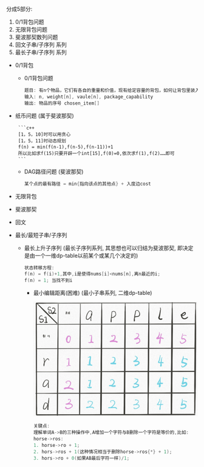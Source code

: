 分成5部分:

1. 0/1背包问题
2. 无限背包问题
3. 斐波那契数列问题
4. 回文子串/子序列 系列
5. 最长子串/子序列 系列



- 0/1背包

  - 0/1背包问题

	  ```c++
	  题目: 有n个物品，它们有各自的重量和价值，现有给定容量的背包，如何让背包里装入的物品具有最大的价值总和
	  输入: n, weight[n], vaule[n], package_capability
	  输出: 物品的序号 chosen_item[]
	  ```
	
	  
	
- 纸币问题 (属于斐波那契)
	
	   ```c++
	   [1，5，10]时可以用贪心
	   [1，5，11]时动态规划
	   f(n) = min(f(n-1),f(n-5),f(n-11))+1
	   所以比如求f(15)只要开辟一个int[15],f(0)=0,依次求f(1),f(2)……即可
	   ```
	
	   
	
	- DAG路径问题 (斐波那契)
	
	  ```c++
	  某个点的最有路径 = min{指向该点的其他点} + 入度边cost
	  ```




- 无限背包



- 斐波那契



- 回文



- 最长/最短子串/子序列 

  - 最长上升子序列 (最长子序列系列, 其思想也可以归结为斐波那契, 即决定是由一个一维dp-table以前某个或某几个决定的)

	  ```c++
	  状态转移方程: 
	  f(n) = f(i)+1,其中,i是使得nums[i]<nums[n],离n最近的i;
	  f(n) = 1; 当找不到i
	  ```

	  

	- 最小编辑距离(困难) (最小子串系列, 二维dp-table)

		![dp-4](pictures/dp-4.png)
	
		```c++
		关键点:
		理解单词A->B的三种操作中,A增加一个字符与B删除一个字符是等价的,比如:
		horse->ros: 
		1. horse->ro + 1; 
		2. hors->ros + 1(这种情况相当于删除horse->ros{*} + 1); 
		3. hors->ro + 0(如果AB最后字符一样)/1; 
		```




